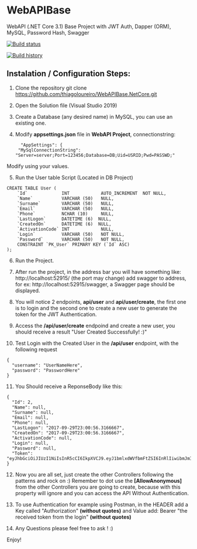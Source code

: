 # WebAPIBase
WebAPI (.NET Core 3.1) Base Project with JWT Auth, Dapper (ORM), MySQL, Password Hash, Swagger

[![Build status](https://ci.appveyor.com/api/projects/status/2g98rixcdtqq89br?svg=true)](https://ci.appveyor.com/project/thiagoloureiro/webapibase-netcore)

[![Build history](https://buildstats.info/appveyor/chart/thiagoloureiro/webapibase-netcore)](https://ci.appveyor.com/project/thiagoloureiro/webapibase-netcore/history)

## Instalation / Configuration Steps:

1) Clone the repository
git clone https://github.com/thiagoloureiro/WebAPIBase.NetCore.git

2) Open the Solution file (Visual Studio 2019)

3) Create a Database (any desired name) in MySQL, you can use an existing one.

4) Modify **appsettings.json** file in **WebAPI Project**, connectionstring:
   ```
     "AppSettings": {
    "MySqlConnectionString": "Server=server;Port=123456;Database=DB;Uid=USRID;Pwd=PASSWD;"
   ```
Modify using your values.

5) Run the User table Script (Located in DB Project)
```
CREATE TABLE User (
    `Id`             INT            AUTO_INCREMENT  NOT NULL,
    `Name`           VARCHAR (50)   NULL,
    `Surname`        VARCHAR (50)   NULL,
    `Email`          VARCHAR (50)   NULL,
    `Phone`          NCHAR (10)     NULL,
    `LastLogon`      DATETIME (6)  NULL,
    `CreatedOn`      DATETIME (6)  NULL,
    `ActivationCode` INT            NULL,
    `Login`          VARCHAR (50)   NOT NULL,
    `Password`       VARCHAR (50)   NOT NULL,
    CONSTRAINT `PK_User` PRIMARY KEY (`Id` ASC)
);

```

6) Run the Project.

7) After run the project, in the address bar you will have something like: http://localhost:52915/ (the port may change) add swagger to address, for ex: http://localhost:52915/swagger, a Swagger page should be displayed.

8) You will notice 2 endpoints, **api/user** and **api/user/create**, the first one is to login and the second one to create a new user to generate the token for the JWT Authentication.

9) Access the **/api/user/create** endpoind and create a new user, you should receive a result "User Created Successfully! :)"

10) Test Login with the Created User in the **/api/user** endpoint, with the following request
```
{
  "username": "UserNameHere",
  "password": "PasswordHere"
}
```
11) You Should receive a ReponseBody like this:
```
{
  "Id": 2,
  "Name": null,
  "Surname": null,
  "Email": null,
  "Phone": null,
  "LastLogon": "2017-09-29T23:00:56.3166667",
  "CreatedOn": "2017-09-29T23:00:56.3166667",
  "ActivationCode": null,
  "Login": null,
  "Password": null,
  "Token": "eyJhbGciOiJIUzI1NiIsInR5cCI6IkpXVCJ9.eyJ1bmlxdWVfbmFtZSI6InRlIiwibmJmIjoxNTA2NzE4ODk0LCJleHAiOjE1MDY3MjAwOTQsImlhdCI6MTUwNjcxODg5NH0.L5LEVLclhj8MSx4stFO44HYRkkdVwb3Pk_ILejRtqVA"
}
```

12) Now you are all set, just create the other Controllers following the patterns and rock on :)
Remember to dot use the **[AllowAnonymous]**  from the other Controllers you are going to create, because with this property will ignore and you can access the API Without Authentication.

13) To use Authentication for example using Postman, in the HEADER add a Key called "Authorization" **(without quotes)** and Value add: Bearer "the received token from the login" **(without quotes)**

14) Any Questions please feel free to ask ! :)

Enjoy!

